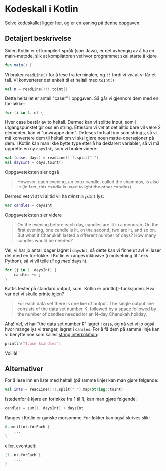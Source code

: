 # Kodeskall i Kotlin

Selve kodeskallet ligger [her](https://github.com/MAPSuio/KattisKodeskall/blob/main/Kotlin/kattis.kt), og er en løsning på [denne](https://open.kattis.com/problems/chanukah) oppgaven.

## Detaljert beskrivelse
Siden Kotlin er et kompilert språk (som Java), er det avhengig av å ha en main-metode, slik at kompilatoren vet hvor programmet skal starte å kjøre
```kotlin
fun main() {
```

Vi bruker `readLine()` for å lese fra terminalen, og `!!` fordi vi _vet_ at vi får et tall. Vi konverterer det enkelt til et heltall med `toInt()`
```kotlin
val n = readLine()!!.toInt()
```

Dette heltallet er antall "caser" i oppgaven. Så går vi gjennom dem med en for-løkke:
```kotlin
for (i in 1..n) {
```

Hver case består av to heltall. Dermed kan vi splitte input, som i utgangspunktet gir oss en string. Ettersom vi _vet_ at det alltid bare vil være 2 elementer, kan vi "unwrappe dem". De leses fortsatt inn som strings, så vi må konvertere dem til heltall om vi skal gjøre noen matte-operasjoner på dem. I Kotlin kan man ikke bytte type etter å ha deklarert variabler, så vi må opprette en ny `daysInt`, som vi bruker videre:
```kotlin
val (case, days) = readLine()!!.split(" ")
val daysInt = days.toInt()
```

Oppgaveteksten sier også
> However, each evening, an extra candle, called the shammas, is also lit (in fact, this candle is used to light the other candles).

Dermed vet vi at vi alltid vil ha _minst_ `daysInt` lys:
```kotlin
var candles = daysInt
```

Oppgaveteksten sier videre
> On the evening before each day, candles are lit in a menorah. On the first evening, one candle is lit, on the second, two are lit, and so on. But what if Chanukah lasted a different number of days? How many candles would be needed?

Vel, vi har jo antall dager lagret i `daysInt`, så dette kan vi finne ut av! Vi løser det med en for-løkke. I Kotlin er ranges inklusive (i motsetning til f.eks. Python), så vi vil telle _til og med_ daysInt.
```kotlin
for (j in 1..daysInt) {
    candles += j
}
```

Kattis tester på standard output, som i Kotlin er println()-funksjonen. Hva var det vi skulle printe igjen?
> For each data set there is one line of output. The single output line consists of the data set number, K, followed by a space followed by the number of candles needed for an N-day Chanukah holiday.

Aha! Vel, vi har "the data set number K" lagret i `case`, og nå vet vi jo også hvor mange lys vi trenger, lagret i `candles`. For å få dem på samme linje kan vi benytte
noe som kalles [string interpolation](https://www.baeldung.com/kotlin/string-interpolation):
```kotlin
println("$case $candles")
```

Voillà!

## Alternativer
For å lese inn en liste med heltall (på samme linje) kan man gjøre følgende:

```kotlin
val ints = readLine()!!.split(" ").map(String::toInt)
```

Istedenfor å kjøre en forløkke fra 1 til N, kan man gjøre følgende:

```kotlin
candles = sum(1..daysInt) + daysInt
```

Ranges i Kotlin er ganske morsomme. For-løkker kan også skrives slik:

```kotlin
0.until(n).forEach {
    ...
}
```

eller, eventuelt:

```kotlin
(1..n).forEach {
    ...
}
```
